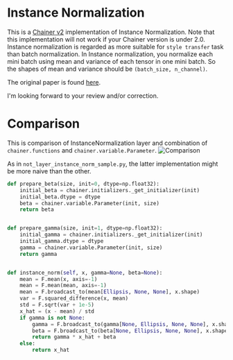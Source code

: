 # Instance Normalization
This is a [Chainer v2](https://chainer.org) implementation of Instance Normalization.
Note that this implementation will not work if your Chainer version is under 2.0.
Instance normalization is regarded as more suitable for `style transfer` task than batch normalization.
In Instance normalization, you normalize each mini batch using mean and variance of each tensor in one mini batch.
So the shapes of mean and variance should be `(batch_size, n_channel)`.

The original paper is found [here](http://arxiv.org/abs/1607.08022).

I'm looking forward to your review and/or correction.

# Comparison
This is comparison of InstanceNormalization layer and combination of `chainer.functions` and `chainer.variable.Parameter`.
![Comparison](https://raw.githubusercontent.com/crcrpar/instance_normalization_chainer/exp/not_layer/comparison.png)

As in `not_layer_instance_norm_sample.py`, the latter implementation might be more naive than the other.
```python
def prepare_beta(size, init=0, dtype=np.float32):
    initial_beta = chainer.initializers._get_initializer(init)
    initial_beta.dtype = dtype
    beta = chainer.variable.Parameter(init, size)
    return beta


def prepare_gamma(size, init=1, dtype=np.float32):
    initial_gamma = chainer.initializers._get_initializer(init)
    initial_gamma.dtype = dtype
    gamma = chainer.variable.Parameter(init, size)
    return gamma


def instance_norm(self, x, gamma=None, beta=None):
    mean = F.mean(x, axis=-1)
    mean = F.mean(mean, axis=-1)
    mean = F.broadcast_to(mean[Ellipsis, None, None], x.shape)
    var = F.squared_difference(x, mean)
    std = F.sqrt(var + 1e-5)
    x_hat = (x - mean) / std
    if gamma is not None:
        gamma = F.broadcast_to(gamma[None, Ellipsis, None, None], x.shape)
        beta = F.broadcast_to(beta[None, Ellipsis, None, None], x.shape)
        return gamma * x_hat + beta
    else:
        return x_hat
```
